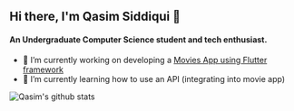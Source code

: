 ## Hi there, I'm Qasim Siddiqui 👋

#### An Undergraduate Computer Science student and tech enthusiast.

- 🔭 I’m currently working on developing a [Movies App using Flutter framework](https://github.com/qasimsiddiqui/MovieApp)
- 🌱 I’m currently learning how to use an API (integrating into movie app)

![Qasim's github stats](https://github-readme-stats.vercel.app/api?username=qasimsiddiqui&count_private=true&show_icons=true)


<!--
**qasimsiddiqui/qasimsiddiqui** is a ✨ _special_ ✨ repository because its `README.md` (this file) appears on your GitHub profile.

Here are some ideas to get you started:

- 🔭 I’m currently working on ...
- 👯 I’m looking to collaborate on ...
- 🤔 I’m looking for help with ...
- 💬 Ask me about ...
- 📫 How to reach me: ...
- 😄 Pronouns: ...
- ⚡ Fun fact: ...
-->
